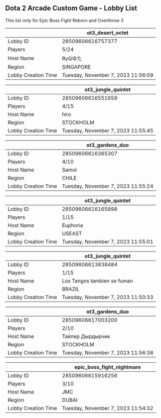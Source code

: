 ## Dota 2 Arcade Custom Game - Lobby List

This list only for Epic Boss Fight Reborn and Overthrow 3

|  | ot3_desert_octet |
| ------ | ------ |
| Lobby ID | 28509606616757377 |
| Players | 5/24 |
| Host Name | RyQゆた |
| Region | SINGAPORE |
| Lobby Creation Time | Tuesday, November 7, 2023 11:56:09 |


|  | ot3_jungle_quintet |
| ------ | ------ |
| Lobby ID | 28509606616551659 |
| Players | 4/15 |
| Host Name | hiro |
| Region | STOCKHOLM |
| Lobby Creation Time | Tuesday, November 7, 2023 11:55:45 |


|  | ot3_gardens_duo |
| ------ | ------ |
| Lobby ID | 28509606616365307 |
| Players | 4/10 |
| Host Name | Samol |
| Region | CHILE |
| Lobby Creation Time | Tuesday, November 7, 2023 11:55:24 |


|  | ot3_jungle_quintet |
| ------ | ------ |
| Lobby ID | 28509606616165898 |
| Players | 1/15 |
| Host Name | Euphoria |
| Region | USEAST |
| Lobby Creation Time | Tuesday, November 7, 2023 11:55:01 |


|  | ot3_jungle_quintet |
| ------ | ------ |
| Lobby ID | 28509606613838484 |
| Players | 1/15 |
| Host Name | Los Tangos tambien se fuman |
| Region | BRAZIL |
| Lobby Creation Time | Tuesday, November 7, 2023 11:50:33 |


|  | ot3_gardens_duo |
| ------ | ------ |
| Lobby ID | 28509606617003200 |
| Players | 2/10 |
| Host Name | Тайлер Дырдырчик |
| Region | STOCKHOLM |
| Lobby Creation Time | Tuesday, November 7, 2023 11:56:38 |


|  | epic_boss_fight_nightmare |
| ------ | ------ |
| Lobby ID | 28509606615916256 |
| Players | 3/10 |
| Host Name | JMC |
| Region | DUBAI |
| Lobby Creation Time | Tuesday, November 7, 2023 11:54:32 |



